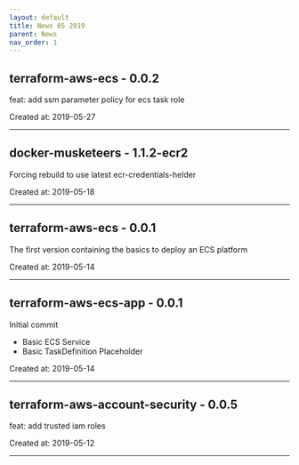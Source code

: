 ```yaml
---
layout: default
title: News 05 2019
parent: News
nav_order: 1
---
```




##  terraform-aws-ecs - 0.0.2
feat: add ssm parameter policy for ecs task role

Created at: 2019-05-27

---


##  docker-musketeers - 1.1.2-ecr2
Forcing rebuild to use latest ecr-credentials-helder

Created at: 2019-05-18

---


##  terraform-aws-ecs - 0.0.1
The first version containing the basics to deploy an ECS platform

Created at: 2019-05-14

---


##  terraform-aws-ecs-app - 0.0.1
Initial commit
- Basic ECS Service
- Basic TaskDefinition Placeholder

Created at: 2019-05-14

---


##  terraform-aws-account-security - 0.0.5
feat: add trusted iam roles

Created at: 2019-05-12

---

